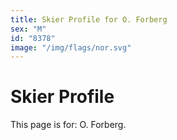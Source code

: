 ```yaml
---
title: Skier Profile for O. Forberg
sex: "M"
id: "8378"
image: "/img/flags/nor.svg" 
---
```


# Skier Profile

This page is for: O. Forberg.
    